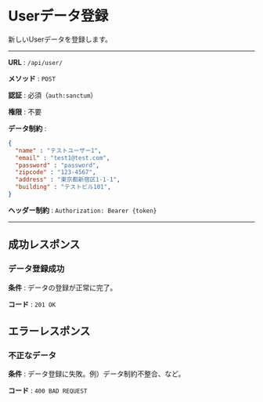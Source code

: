 # Userデータ登録

新しいUserデータを登録します。

---

**URL** : `/api/user/`

**メソッド** : `POST`

**認証** : 必須（`auth:sanctum`）

**権限** : 不要

**データ制約** :

```json
{
  "name" : "テストユーザー1",
  "email" : "test1@test.com",
  "password" : "password",
  "zipcode" : "123-4567",
  "address" : "東京都新宿区1-1-1",
  "building" : "テストビル101",
}
```

**ヘッダー制約** : `Authorization: Bearer {token}`  

---

## 成功レスポンス

### データ登録成功

**条件** : データの登録が正常に完了。

**コード** : `201 OK`

## エラーレスポンス

### 不正なデータ

**条件** : データ登録に失敗。例）データ制約不整合、など。

**コード** : `400 BAD REQUEST`
